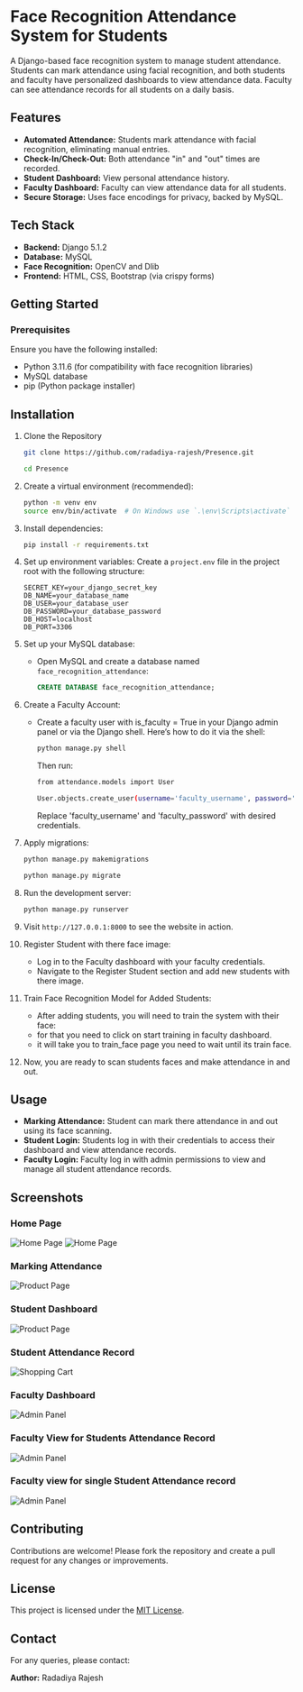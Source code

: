 # Face Recognition Attendance System for Students

A Django-based face recognition system to manage student attendance. Students can mark attendance using facial recognition, and both students and faculty have personalized dashboards to view attendance data. Faculty can see attendance records for all students on a daily basis.

## Features
- **Automated Attendance:** Students mark attendance with facial recognition, eliminating manual entries.
- **Check-In/Check-Out:** Both attendance "in" and "out" times are recorded.
- **Student Dashboard:** View personal attendance history.
- **Faculty Dashboard:** Faculty can view attendance data for all students.
- **Secure Storage:** Uses face encodings for privacy, backed by MySQL.

## Tech Stack
- **Backend:** Django 5.1.2
- **Database:** MySQL
- **Face Recognition:** OpenCV and Dlib
- **Frontend:** HTML, CSS, Bootstrap (via crispy forms)

## Getting Started

### Prerequisites
Ensure you have the following installed:
- Python 3.11.6 (for compatibility with face recognition libraries)
- MySQL database
- pip (Python package installer)

## Installation
1. Clone the Repository
   ```bash
   git clone https://github.com/radadiya-rajesh/Presence.git
   ```
   ```bash
   cd Presence
   ```

2. Create a virtual environment (recommended):
   ```bash
   python -m venv env
   source env/bin/activate  # On Windows use `.\env\Scripts\activate`
   ```

3. Install dependencies:
   ```bash
   pip install -r requirements.txt
   ```

4. Set up environment variables: Create a `project.env` file in the project root with the following structure:
   ```plaintext
   SECRET_KEY=your_django_secret_key
   DB_NAME=your_database_name
   DB_USER=your_database_user
   DB_PASSWORD=your_database_password
   DB_HOST=localhost
   DB_PORT=3306
   ```

5. Set up your MySQL database:
   - Open MySQL and create a database named `face_recognition_attendance`:
     ```sql
     CREATE DATABASE face_recognition_attendance;
     ```
     
6. Create a Faculty Account:
   - Create a faculty user with is_faculty = True in your Django admin panel or via the Django shell. Here’s how to do it via the shell:
     ```bash
     python manage.py shell
     ```
     Then run:
     ```bash
     from attendance.models import User
     ```
     ```bash
     User.objects.create_user(username='faculty_username', password='faculty_password', is_faculty=True)
     ```
     Replace 'faculty_username' and 'faculty_password' with desired credentials.

7. Apply migrations:
   ```bash
   python manage.py makemigrations
   ```
   ```bash
   python manage.py migrate
   ```

8. Run the development server:
   ```bash
   python manage.py runserver
   ```

 9. Visit `http://127.0.0.1:8000` to see the website in action.


10. Register Student with there face image:
      - Log in to the Faculty dashboard with your faculty credentials.
      - Navigate to the Register Student section and add new students with there image.


11. Train Face Recognition Model for Added Students:
      - After adding students, you will need to train the system with their face:
      - for that you need to click on start training in faculty dashboard.
      - it will take you to train_face page you need to wait until its train face.


12. Now, you are ready to scan students faces and make attendance in and out.



## Usage
- **Marking Attendance:** Student can mark there attendance in and out using its face scanning.
- **Student Login:** Students log in with their credentials to access their dashboard and view attendance records.
- **Faculty Login:** Faculty log in with admin permissions to view and manage all student attendance records.



## Screenshots

### Home Page
![Home Page](website_img/homepage_1.png)
![Home Page](website_img/homepage_2.png)

### Marking Attendance
![Product Page](website_img/attendance_mark.png)

### Student Dashboard
![Product Page](website_img/student_dashboard.png)

### Student Attendance Record
![Shopping Cart](website_img/student_attendance_record.png)

### Faculty Dashboard
![Admin Panel](website_img/faculty_dashboard.png)

### Faculty View for Students Attendance Record
![Admin Panel](website_img/faculty_student_attendance_record.png)

### Faculty view for single Student Attendance record
![Admin Panel](website_img/faculty_single_student_record.png)



## Contributing
Contributions are welcome! Please fork the repository and create a pull request for any changes or improvements.

## License
This project is licensed under the [MIT License](https://github.com/sibtc/django-multiple-user-types-example/blob/master/LICENSE).

## Contact
For any queries, please contact:

**Author:** Radadiya Rajesh
